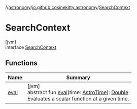 //[astronomy](../../../index.md)/[io.github.cosinekitty.astronomy](../index.md)/[SearchContext](index.md)

# SearchContext

[jvm]\
interface [SearchContext](index.md)

## Functions

| Name | Summary |
|---|---|
| [eval](eval.md) | [jvm]<br>abstract fun [eval](eval.md)(time: [AstroTime](../-astro-time/index.md)): [Double](https://kotlinlang.org/api/latest/jvm/stdlib/kotlin/-double/index.html)<br>Evaluates a scalar function at a given time. |
